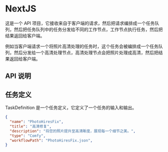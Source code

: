 # NextJS

这是一个 API 项目，它接收来自于客户端的请求，然后把请求编排成一个任务队列，然后把任务队列中的任务分发给不同的工作节点，工作节点执行任务，然后把结果返回给客户端。

例如当客户端请求一个将照片高清处理的任务时，这个任务会被编排成一个任务队列，然后分发给一个高清处理节点，高清处理节点会把照片处理成高清，然后把结果返回给客户端。

## API 说明

## 任务定义

TaskDefinition 是一个任务定义，它定义了一个任务的输入和输出。

```JSON
{
  "name": "PhotoHiresFix",
  "title": "高清修复",
  "description": "将您的照片提升至高清晰度，展现每一个细节之美。",
  "type": "Comfy",
  "workflowPath": "PhotoHiresFix.json",
}
```

